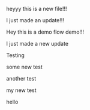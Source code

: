 heyyy this is a new file!!!

I just made an update!!!

Hey this is a demo flow demo!!!

I just made a new update

Testing

some new test

another test

my new test

hello